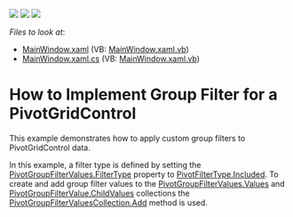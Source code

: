 <!-- default badges list -->
![](https://img.shields.io/endpoint?url=https://codecentral.devexpress.com/api/v1/VersionRange/128578777/22.2.2%2B)
[![](https://img.shields.io/badge/Open_in_DevExpress_Support_Center-FF7200?style=flat-square&logo=DevExpress&logoColor=white)](https://supportcenter.devexpress.com/ticket/details/E4585)
[![](https://img.shields.io/badge/📖_How_to_use_DevExpress_Examples-e9f6fc?style=flat-square)](https://docs.devexpress.com/GeneralInformation/403183)
<!-- default badges end -->
<!-- default file list -->
*Files to look at*:

* [MainWindow.xaml](./CS/GroupFilter/MainWindow.xaml) (VB: [MainWindow.xaml.vb](./VB/GroupFilter/MainWindow.xaml.vb))
* [MainWindow.xaml.cs](./CS/GroupFilter/MainWindow.xaml.cs) (VB: [MainWindow.xaml.vb](./VB/GroupFilter/MainWindow.xaml.vb))
<!-- default file list end -->
# How to Implement Group Filter for a PivotGridControl


<p>This example demonstrates how to apply custom group filters to PivotGridControl data. </p><p>In this example, a filter type is defined by setting the <a href="http://documentation.devexpress.com/#Silverlight/DevExpressXtraPivotGridPivotGroupFilterValues_FilterTypetopic"><u>PivotGroupFilterValues.FilterType</u></a> property to <a href="http://documentation.devexpress.com/#CoreLibraries/DevExpressXtraPivotGridPivotFilterTypeEnumtopic"><u>PivotFilterType.Included</u></a>. To create and add group filter values to the <a href="http://documentation.devexpress.com/#Silverlight/DevExpressXtraPivotGridPivotGroupFilterValues_Valuestopic"><u>PivotGroupFilterValues.Values</u></a> and <a href="http://documentation.devexpress.com/#Silverlight/DevExpressXtraPivotGridPivotGroupFilterValue_ChildValuestopic"><u>PivotGroupFilterValue.ChildValues</u></a> collections the <a href="http://documentation.devexpress.com/#Silverlight/DevExpressXtraPivotGridPivotGroupFilterValuesCollection_Addtopic"><u>PivotGroupFilterValuesCollection.Add</u></a> method is used.</p>

<br/>


